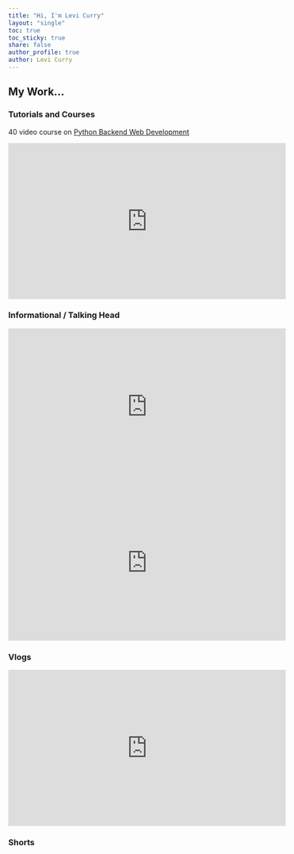 ```yaml
---
title: "Hi, I'm Levi Curry"
layout: "single"
toc: true
toc_sticky: true
share: false
author_profile: true
author: Levi Curry
---
```


<link rel="stylesheet" href="assets/css/custom.css">

## My Work...

### Tutorials and Courses

40 video course on [Python Backend Web Development](https://www.codebreakthrough.com/backend-python)

<iframe width="560" height="315" src="https://www.youtube.com/embed/AOGPtRYaYPA" title="YouTube video player" frameborder="0" allow="accelerometer; autoplay; clipboard-write; encrypted-media; gyroscope; picture-in-picture" allowfullscreen></iframe>

### Informational / Talking Head

<iframe width="560" height="315" src="https://www.youtube.com/embed/1kObqjeRs2I" title="YouTube video player" frameborder="0" allow="accelerometer; autoplay; clipboard-write; encrypted-media; gyroscope; picture-in-picture" allowfullscreen></iframe>

<iframe width="560" height="315" src="https://www.youtube.com/embed/Crv-3aR-y34" title="YouTube video player" frameborder="0" allow="accelerometer; autoplay; clipboard-write; encrypted-media; gyroscope; picture-in-picture" allowfullscreen></iframe>

### Vlogs 

<iframe width="560" height="315" src="https://www.youtube.com/embed/7AtkFk1PoO4" title="YouTube video player" frameborder="0" allow="accelerometer; autoplay; clipboard-write; encrypted-media; gyroscope; picture-in-picture" allowfullscreen></iframe>

### Shorts
